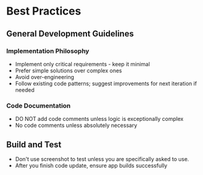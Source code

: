 # Best Practices

## General Development Guidelines

### Implementation Philosophy

- Implement only critical requirements - keep it minimal
- Prefer simple solutions over complex ones
- Avoid over-engineering
- Follow existing code patterns; suggest improvements for next iteration if needed

### Code Documentation

- DO NOT add code comments unless logic is exceptionally complex
- No code comments unless absolutely necessary

## Build and Test
- Don't use screenshot to test unless you are specifically asked to use.
- After you finish code update, ensure app builds successfully
